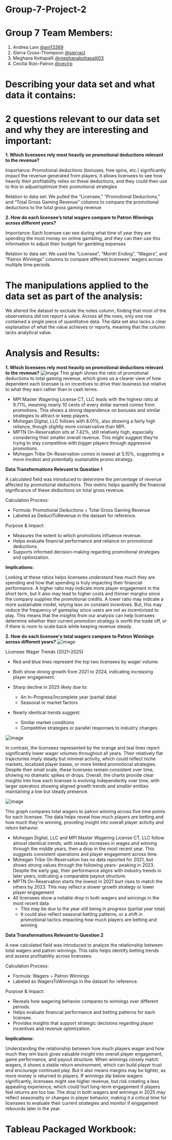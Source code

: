 # Group-7-Project-2

# Group 7 Team Members:
1. Andrea Lam [@anl13369](https://github.com/anl13369)
2. Sierra Cross-Thompson [@sierract](https://github.com/sierract)
3. Meghana Kottapalli [@meghanakottapalli03](https://github.com/MeghanaKottapalli03)
4. Cecilia Rizo-Patron [@cecirp](https://github.com/cecirp)

# Describing your data set and what data it contains:

# 2 questions relevant to our data set and why they are interesting and important:
**1. Which licensees rely most heavily on promotional deductions relevant to the revenue?**

Importance: Promotional deductions (bonuses, free spins, etc.) significantly impact the revenue generated from players, it allows licensees to see how heavily their profitability relies on these deductions, and they could then use to this to adjust/optimize their promotional strategies

Relation to data set: We pulled the “Licensee,” “Promotional Deductions,” and “Total Gross Gaming Revenue” columns to compare the promotional deductions to the total gross gaming revenue

**2. How do each licensee’s total wagers compare to Patron Winnings across different years?**

Importance: Each licensee can see during what time of year they are spending the most money on online gambling, and they can then use this information to adjust their budget for gambling expenses

Relation to data set: We used the “Licensee”, “Month Ending”, “Wagers”, and “Patron Winnings” columns to compare different licensees’ wagers across multiple time periods

# The manipulations applied to the data set as part of the analysis:

We altered the dataset to exclude the notes column, finding that most of the observations did not report a value. Across all the rows, only one row contained a single piece of quantitative data. The data set also lacks a clear explanation of what the value achieves or reports, meaning that the column lacks analytical value.

# Analysis and Results:
**1. Which licensees rely most heavily on promotional deductions relevant to the revenue?**
![image](https://github.com/user-attachments/assets/3626a7a2-2a50-4e63-8b31-add46762d304)
This graph shows the ratio of promotional deductions to total gaming revenue, which gives us a clearer view of how dependent each licensee is on incentives to drive their business but relative to what they earn rather than in cash terms.
- MPI Master Wagering License CT, LLC leads with the highest ratio at 9.71%, meaning nearly 10 cents of every dollar earned comes from promotions. This shows a strong dependence on bonuses and similar strategies to attract or keep players.
- Mohegan Digital, LLC follows with 8.01%, also showing a fairly high reliance, though slightly more conservative than MPI.
- MPTN On-Reservation sits at 7.42%, still relatively high, especially considering their smaller overall revenue. This might suggest they’re trying to stay competitive with bigger players through aggressive promotions.
- Mohegan Tribe On-Reservation comes in lowest at 5.15%, suggesting a more modest and potentially sustainable promo strategy.

**Data Transformations Relevant to Question 1**

A calculated field was introduced to determine the percentage of revenue affected by promotional deductions.
This metric helps quantify the financial significance of these deductions on total gross revenue.

Calculation Process:
- Formula: Promotional Deductions ÷ Total Gross Gaming Revenue
- Labeled as DeductToRevenue in the dataset for reference.

Purpose & Impact:
- Measures the extent to which promotions influence revenue.
- Helps evaluate financial performance and reliance on promotional deductions.
- Supports informed decision-making regarding promotional strategies and optimization.

**Implications:**

Looking at these ratios helps licensees understand how much they are spending and how that spending is truly impacting their financial performance.
A higher ratio may indicate more player engagement in the short term, but it also may lead to higher costs and thinner margins since the company supplies the promotional credits. 
A lower ratio may indicate a more sustainable model, relying less on constant incentives. But, this may reduce the frequency of gameplay since users are not as incentivized to play.
This means that the insights from our analysis can help licensees determine whether their current promotion strategy is worth the trade off, or if there is room to scale back while keeping revenue steady. 

**2. How do each licensee's total wagers compare to Patron Winnings across different years?**
![image](https://github.com/user-attachments/assets/53800f2f-d927-4fa3-8818-fd694cddfa67)

Licensee Wager Trends (2021–2025)
- Red and blue lines represent the top two licensees by wager volume.
- Both show strong growth from 2021 to 2024, indicating increasing player engagement.

- Sharp decline in 2025 likely due to:
  - An In-Progress/Incomplete year (partial data)
  - Seasonal or market factors

- Nearly identical trends suggest:
  - Similar market conditions
  - Competitive strategies or parallel responses to industry changes

![image](https://github.com/user-attachments/assets/98d14cb8-0a85-47ed-aeca-a5301838753a)

  In contrast, the licensees represented by the orange and teal lines report significantly lower wager volumes throughout all years. Their relatively flat trajectories imply steady but minimal activity, which could reflect niche markets, localized player bases, or more limited promotional strategies. Despite their small scale, these licensees remain consistent over time, showing no dramatic spikes or drops.
Overall, the charts provide clear insights into how each licensee is evolving independently over time, with larger operators showing aligned growth trends and smaller entities maintaining a low but steady presence.


![image](https://github.com/user-attachments/assets/e58ff31c-d203-4e22-bd90-48782e02640a)

  This graph compares total wagers to patron winning across five time points for each licensee. The data helps reveal how much players are betting and how much they're winning, providing insight into overall player activity and return behavior. 
- Mohegan Digital, LLC and MPI Master Wagering License CT, LLC follow almost identical trends, with steady increases in wages and winning through the middle years, then a drop in the most recent year. This suggests consistent operations and player engagement across time.
- Mohegan Tribe On-Reservation has no data reported for 2021, but shows strong values through the following years- peaking in 2023. Despite the early gap, their performance aligns with industry trends in later years, indicating a comparable payout structure.
- MPTN On-Reservation starts the lowest in 2021 burt rises to match the others by 2023. This may reflect a slower growth strategy or lower player engagement
- All licensees show a notable drop in both wagers and winnings in the most recent data
  - This may be due to the year still being in progress (partial year total)
  - It could also reflect seasonal betting patterns, or a shift in promotional tactics impacting how much players are betting and winning 

**Data Transformations Relevant to Question 2**

A new calculated field was introduced to analyze the relationship between total wagers and patron winnings.
This ratio helps identify betting trends and assess profitability across licensees.

Calculation Process:
- Formula: Wagers ÷ Patron Winnings
- Labeled as WagersToWinnings in the dataset for reference.

Purpose & Impact:
- Reveals how wagering behavior compares to winnings over different periods.
- Helps evaluate financial performance and betting patterns for each licensee.
- Provides insights that support strategic decisions regarding player incentives and revenue optimization.

**Implications:**

Understanding the relationship between how much players wager and how much they win back gives valuable insight into overall player engagement, game performance, and payout structure.
When winnings closely match wagers, it shows a stable return environment, which can build player trust and encourage continued play. But it also means margins may be tighter, as more money is returned to players.
If winnings dip below wagers significantly, licensees might see higher revenue, but risk creating a less appealing experience,  which could hurt long-term engagement if players feel returns are too low.
The drop in both wagers and winnings in 2025 may reflect seasonality or changes in player behavior, making it a critical time for licensees to evaluate their current strategies and monitor if engagement rebounds later in the year.

# Tableau Packaged Workbook:
